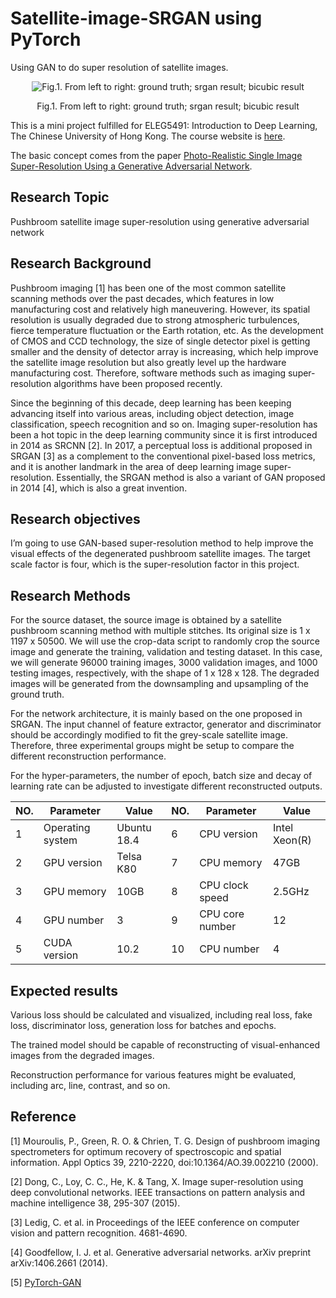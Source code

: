 # Satellite-image-SRGAN using PyTorch

 Using GAN to do super resolution of satellite images.

<p align="center">
  <img src="http://imghost.cx0512.com/images/2021/02/07/20210207202646.png" title="Fig.1. From left to right: ground truth; srgan result; bicubic result">
</p>

<p align="center"> Fig.1. From left to right: ground truth; srgan result; bicubic result </p>

This is a mini project fulfilled for ELEG5491: Introduction to Deep Learning, The Chinese University of Hong Kong. The course website is [here](http://dl.ee.cuhk.edu.hk/).  

The basic concept comes from the paper  [Photo-Realistic Single Image Super-Resolution Using a Generative Adversarial Network](https://arxiv.org/abs/1609.04802).

## **Research Topic**

Pushbroom satellite image super-resolution using generative adversarial network 

## **Research Background**

Pushbroom imaging [1] has been one of the most common satellite scanning methods over the past decades, which features in low manufacturing cost and relatively high maneuvering.  However, its spatial resolution is usually degraded due to strong atmospheric turbulences, fierce temperature fluctuation or the Earth rotation, etc. As the development of CMOS and CCD technology, the size of single detector pixel is getting smaller and the density of detector array is increasing, which help improve the satellite image resolution but also greatly level up the hardware manufacturing cost. Therefore, software methods such as imaging super-resolution algorithms have been proposed recently.

Since the beginning of this decade, deep learning has been keeping advancing itself into various areas, including object detection, image classification, speech recognition and so on.  Imaging super-resolution has been a hot topic in the deep learning community since it is first introduced in 2014 as SRCNN [2]. In 2017, a perceptual loss is additional proposed in SRGAN [3] as a complement to the conventional pixel-based loss metrics, and it is another landmark in the area of deep learning image super-resolution. Essentially, the SRGAN method is also a variant of GAN proposed in 2014 [4], which is also a great invention.  

## **Research objectives**

I’m going to use GAN-based super-resolution method to help improve the visual effects of the degenerated pushbroom satellite images. The target scale factor is four, which is the super-resolution factor in this project. 

## **Research  Methods**

For the source dataset,  the source image is obtained by a satellite pushbroom scanning method with multiple stitches. Its original size is 1 x 1197 x 50500. We will use the crop-data script to randomly crop the source image and generate the training, validation and testing dataset. In this case, we will generate 96000 training images, 3000 validation images, and 1000 testing images, respectively, with the shape of 1 x 128 x 128. The degraded images will be generated from the downsampling and upsampling of the ground truth.

For the network architecture, it is mainly based on the one proposed in SRGAN. The input channel of feature extractor, generator and discriminator should be accordingly modified to fit the  grey-scale satellite image. Therefore, three experimental groups might be setup to compare the different reconstruction performance. 

For the hyper-parameters, the number of epoch, batch size and decay of learning rate can be  adjusted to investigate different reconstructed outputs. 

| NO.  | Parameter        | Value       | NO.  | Parameter       | Value         |
| ---- | ---------------- | ----------- | ---- | --------------- | ------------- |
| 1    | Operating system | Ubuntu 18.4 | 6    | CPU version     | Intel Xeon(R) |
| 2    | GPU version      | Telsa K80   | 7    | CPU memory      | 47GB          |
| 3    | GPU memory       | 10GB        | 8    | CPU clock speed | 2.5GHz        |
| 4    | GPU number       | 3           | 9    | CPU core number | 12            |
| 5    | CUDA version     | 10.2        | 10   | CPU number      | 4             |

## **Expected results**

Various loss should be calculated and visualized, including real loss, fake loss, discriminator loss, generation loss for batches and epochs.

The trained model should be capable of reconstructing of visual-enhanced images from the degraded images. 

Reconstruction performance for various features might be evaluated, including arc, line, contrast, and so on.

## **Reference**

[1] Mouroulis, P., Green, R. O. & Chrien, T. G. Design of pushbroom imaging spectrometers for optimum recovery of spectroscopic and spatial information. Appl Optics 39, 2210-2220, doi:10.1364/AO.39.002210 (2000).

[2] Dong, C., Loy, C. C., He, K. & Tang, X. Image super-resolution using deep convolutional networks. IEEE transactions on pattern analysis and machine intelligence 38, 295-307 (2015).

[3] Ledig, C. et al. in Proceedings of the IEEE conference on computer vision and pattern recognition.  4681-4690.

[4] Goodfellow, I. J. et al. Generative adversarial networks. arXiv preprint arXiv:1406.2661 (2014).

[5] [PyTorch-GAN](https://github.com/eriklindernoren/PyTorch-GAN)

